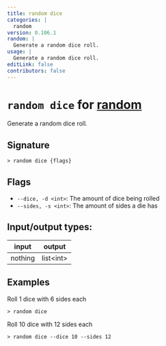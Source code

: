 ```yaml
---
title: random dice
categories: |
  random
version: 0.106.1
random: |
  Generate a random dice roll.
usage: |
  Generate a random dice roll.
editLink: false
contributors: false
---
```

<!-- This file is automatically generated. Please edit the command in https://github.com/nushell/nushell instead. -->

# `random dice` for [random](/commands/categories/random.md)

<div class='command-title'>Generate a random dice roll.</div>

## Signature

```> random dice {flags} ```

## Flags

 -  `--dice, -d <int>`: The amount of dice being rolled
 -  `--sides, -s <int>`: The amount of sides a die has


## Input/output types:

| input   | output    |
| ------- | --------- |
| nothing | list&lt;int&gt; |
## Examples

Roll 1 dice with 6 sides each
```nu
> random dice

```

Roll 10 dice with 12 sides each
```nu
> random dice --dice 10 --sides 12

```
